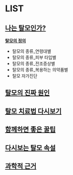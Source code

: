 # LIST
## [나는 탈모인가?](/m04/m0401)

[**탈모의 정의**](/m04/m0401/m040101)
- 탈모의 종류_연령대별
- 탈모의 종류_피부 타입별
- 탈모의 종류_전조증상별
- 탈모의 종류_복용하는 의약품별
- 탈모 자가진단

## [탈모의 진짜 원인](/kr/m04/m0403)

## [탈모 치료법 다시보기](/m04/m0404)

## [함께하면 좋은 꿀팁](/m04/m0405)

## [다시보는 탈모 속설](/m04/m0406)

## [과학적 근거](/m04/m0407)


<!--stackedit_data:
eyJoaXN0b3J5IjpbLTEzMjk2MDE4NDMsMTU1NDkxODI0NiwtMT
I3MTc0MjMyOCwtMjEzMjE2MzczNSwxMDk2NjU3Mzg4LC0xMzE0
MTUwMjA5LC0xNzc3OTUxMzUwXX0=
-->